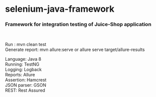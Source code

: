 # selenium-java-framework

<h3>Framework for integration testing of Juice-Shop application</h3> <br/>

Run : mvn clean test <br/>
Generate report: mvn allure:serve or allure serve target/allure-results<br/>

Language: Java 8  <br/>
Running: TestNG  <br/>
Logging: Logback <br/>
Reports: Allure <br/>
Assertion: Hamcrest <br/>
JSON parser: GSON <br/>
REST: Rest Assured <br/>
